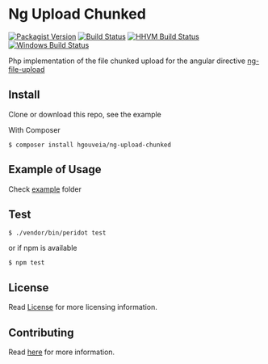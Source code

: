 # Ng Upload Chunked

[![Packagist Version](https://img.shields.io/packagist/v/hgouveia/ng-upload-chunked.svg?style=flat-square "Packagist Version")](https://packagist.org/packages/hgouveia/ng-upload-chunked)
[![Build Status](https://img.shields.io/travis/hgouveia/ng-upload-chunked/master.svg?style=flat-square "Build Status")](https://travis-ci.org/hgouveia/ng-upload-chunked)
[![HHVM Build Status](https://img.shields.io/badge/hhvm-tested-brightgreen.svg?style=flat-square "HHVM Build Status")](https://travis-ci.org/hgouveia/ng-upload-chunked)
[![Windows Build Status](https://img.shields.io/appveyor/ci/hgouveia/ng-upload-chunked/master.svg?label=windows&style=flat-square "Windows Build Status")](https://ci.appveyor.com/project/hgouveia/ng-upload-chunked)


Php implementation of the file chunked upload for the angular directive [ng-file-upload](https://github.com/danialfarid/ng-file-upload)

## Install

Clone or download this repo, see the example

With Composer
```
$ composer install hgouveia/ng-upload-chunked
```

## Example of Usage

Check [example](example/) folder

## Test

```
$ ./vendor/bin/peridot test
``` 

or if npm is available

```
$ npm test
```

## License

Read [License](LICENSE) for more licensing information.

## Contributing

Read [here](CONTRIBUTING.md) for more information.